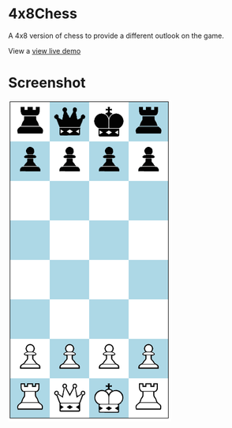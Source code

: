 # 4x8Chess

A 4x8 version of chess to provide a different outlook on the game.

View a [view live demo](https://strawstack.github.io/TinyGames/4x8Chess/)


# Screenshot

![](./screenshot.png)
